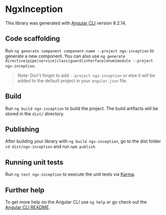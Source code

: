 # NgxInception

This library was generated with [Angular CLI](https://github.com/angular/angular-cli) version 8.2.14.

## Code scaffolding

Run `ng generate component component-name --project ngx-inception` to generate a new component. You can also use `ng generate directive|pipe|service|class|guard|interface|enum|module --project ngx-inception`.
> Note: Don't forget to add `--project ngx-inception` or else it will be added to the default project in your `angular.json` file. 

## Build

Run `ng build ngx-inception` to build the project. The build artifacts will be stored in the `dist/` directory.

## Publishing

After building your library with `ng build ngx-inception`, go to the dist folder `cd dist/ngx-inception` and run `npm publish`.

## Running unit tests

Run `ng test ngx-inception` to execute the unit tests via [Karma](https://karma-runner.github.io).

## Further help

To get more help on the Angular CLI use `ng help` or go check out the [Angular CLI README](https://github.com/angular/angular-cli/blob/master/README.md).
